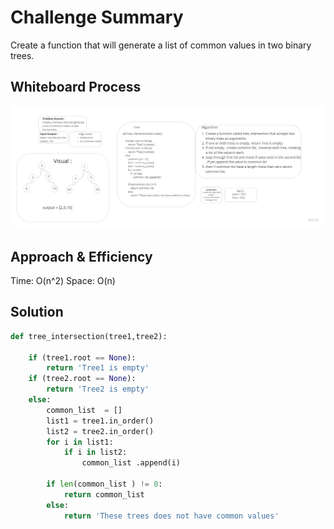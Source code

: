 # Challenge Summary
Create a function that will generate a list of common values in two binary trees.


## Whiteboard Process
![](./treeintresection.jpg)

## Approach & Efficiency
Time: O(n^2)
Space: O(n)

## Solution
```py
def tree_intersection(tree1,tree2):

    if (tree1.root == None):
        return 'Tree1 is empty'
    if (tree2.root == None):
        return 'Tree2 is empty'
    else:
        common_list  = []
        list1 = tree1.in_order()
        list2 = tree2.in_order()
        for i in list1:
            if i in list2:
                common_list .append(i)

        if len(common_list ) != 0:
            return common_list
        else:
            return 'These trees does not have common values'
```
